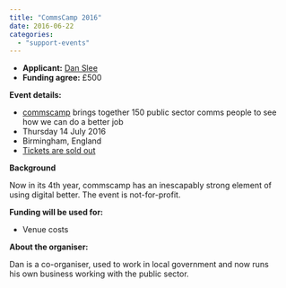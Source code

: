```yaml
---
title: "CommsCamp 2016"
date: 2016-06-22
categories:
  - "support-events"
---
```


- **Applicant:** [Dan Slee](https://twitter.com/danslee)
- **Funding agree:** £500

**Event details:**

- [commscamp](http://www.commscamp.com/) brings together 150 public sector comms people to see how we can do a better job
- Thursday 14 July 2016
- Birmingham, England
- [Tickets are sold out](https://www.eventbrite.co.uk/e/commscamp16-tickets-24791319504)

**Background**

Now in its 4th year, commscamp has an inescapably strong element of using digital better. The event is not-for-profit.

**Funding will be used for:**

- Venue costs

**About the organiser:**

Dan is a co-organiser, used to work in local government and now runs his own business working with the public sector.
